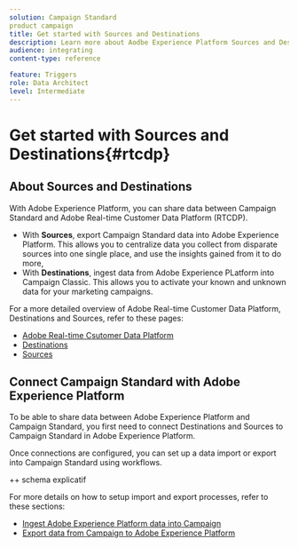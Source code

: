 ```yaml
---
solution: Campaign Standard
product campaign
title: Get started with Sources and Destinations
description: Learn more about Aodbe Experience Platform Sources and Destinations
audience: integrating
content-type: reference

feature: Triggers
role: Data Architect
level: Intermediate
---
```


# Get started with Sources and Destinations{#rtcdp}

## About Sources and Destinations

With Adobe Experience Platform, you can share data between Campaign Standard and Adobe Real-time Customer Data Platform (RTCDP).

* With **Sources**, export Campaign Standard data into Adobe Experience Platform. This allows you to centralize data you collect from disparate sources into one single place, and use the insights gained from it to do more,
* With **Destinations**, ingest data from Adobe Experience PLatform into Campaign Classic. This allows you to activate your known and unknown data for your marketing campaigns. 

For a more detailed overview of Adobe Real-time Customer Data Platform, Destinations and Sources, refer to these pages:

* [Adobe Real-time Csutomer Data Platform](https://experienceleague.adobe.com/docs/experience-platform/rtcdp/overview.html)
* [Destinations](https://experienceleague.adobe.com/docs/experience-platform/destinations/catalog/email-marketing/adobe-campaign.html)
* [Sources](https://experienceleague.adobe.com/docs/experience-platform/sources/home.html)

## Connect Campaign Standard with Adobe Experience Platform

To be able to share data between Adobe Experience Platform and Campaign Standard, you first need to connect Destinations and Sources to Campaign Standard in Adobe Experience Platform.

Once connections are configured, you can set up a data import or export into Campaign Standard using workflows.

++ schema explicatif

For more details on how to setup import and export processes, refer to these sections:

* [Ingest Adobe Experience Platform data into Campaign](integrating/using/ingest-aep-data.md)
* [Export data from Campaign to Adobe Experience Platform](integrating/using/export-campaign-data.md)
